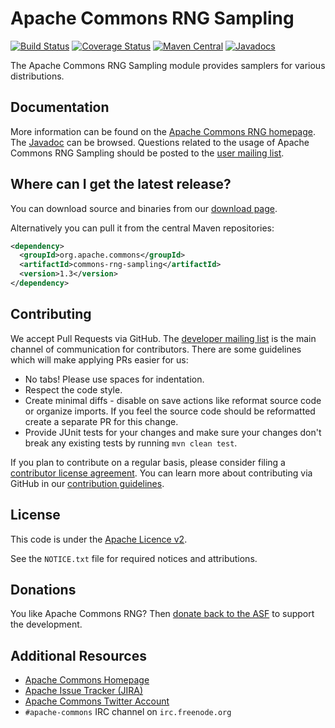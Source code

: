 <!---
 Licensed to the Apache Software Foundation (ASF) under one or more
 contributor license agreements.  See the NOTICE file distributed with
 this work for additional information regarding copyright ownership.
 The ASF licenses this file to You under the Apache License, Version 2.0
 (the "License"); you may not use this file except in compliance with
 the License.  You may obtain a copy of the License at

      http://www.apache.org/licenses/LICENSE-2.0

 Unless required by applicable law or agreed to in writing, software
 distributed under the License is distributed on an "AS IS" BASIS,
 WITHOUT WARRANTIES OR CONDITIONS OF ANY KIND, either express or implied.
 See the License for the specific language governing permissions and
 limitations under the License.
-->
<!---
 +======================================================================+
 |****                                                              ****|
 |****      THIS FILE IS GENERATED BY THE COMMONS BUILD PLUGIN      ****|
 |****                    DO NOT EDIT DIRECTLY                      ****|
 |****                                                              ****|
 +======================================================================+
 | TEMPLATE FILE: readme-md-template.md                                 |
 | commons-build-plugin/trunk/src/main/resources/commons-xdoc-templates |
 +======================================================================+
 |                                                                      |
 | 1) Re-generate using: mvn commons:readme-md                          |
 |                                                                      |
 | 2) Set the following properties in the component's pom:              |
 |    - commons.componentid (required, alphabetic, lower case)          |
 |    - commons.release.version (required)                              |
 |                                                                      |
 | 3) Example Properties                                                |
 |                                                                      |
 |  <properties>                                                        |
 |    <commons.componentid>rng</commons.componentid>                    |
 |    <commons.release.version>1.2</commons.release.version>            |
 |  </properties>                                                       |
 |                                                                      |
 +======================================================================+
--->
Apache Commons RNG Sampling
===================

[![Build Status](https://travis-ci.org/apache/commons-rng.svg)](https://travis-ci.org/apache/commons-rng)
[![Coverage Status](https://coveralls.io/repos/apache/commons-rng/badge.svg)](https://coveralls.io/r/apache/commons-rng)
[![Maven Central](https://maven-badges.herokuapp.com/maven-central/org.apache.commons/commons-rng-sampling/badge.svg)](https://maven-badges.herokuapp.com/maven-central/org.apache.commons/commons-rng-sampling/)
[![Javadocs](https://javadoc.io/badge/org.apache.commons/commons-rng-sampling/1.3.svg)](https://javadoc.io/doc/org.apache.commons/commons-rng-sampling/1.3)

The Apache Commons RNG Sampling module provides samplers
    for various distributions.

Documentation
-------------

More information can be found on the [Apache Commons RNG homepage](https://commons.apache.org/proper/commons-rng).
The [Javadoc](https://commons.apache.org/proper/commons-rng/commons-rng-sampling/apidocs/) can be browsed.
Questions related to the usage of Apache Commons RNG Sampling should be posted to the [user mailing list][ml].

Where can I get the latest release?
-----------------------------------
You can download source and binaries from our [download page](https://commons.apache.org/proper/commons-rng/download_rng.cgi).

Alternatively you can pull it from the central Maven repositories:

```xml
<dependency>
  <groupId>org.apache.commons</groupId>
  <artifactId>commons-rng-sampling</artifactId>
  <version>1.3</version>
</dependency>
```

Contributing
------------

We accept Pull Requests via GitHub. The [developer mailing list][ml] is the main channel of communication for contributors.
There are some guidelines which will make applying PRs easier for us:
+ No tabs! Please use spaces for indentation.
+ Respect the code style.
+ Create minimal diffs - disable on save actions like reformat source code or organize imports. If you feel the source code should be reformatted create a separate PR for this change.
+ Provide JUnit tests for your changes and make sure your changes don't break any existing tests by running ```mvn clean test```.

If you plan to contribute on a regular basis, please consider filing a [contributor license agreement](https://www.apache.org/licenses/#clas).
You can learn more about contributing via GitHub in our [contribution guidelines](CONTRIBUTING.md).

License
-------
This code is under the [Apache Licence v2](https://www.apache.org/licenses/LICENSE-2.0).

See the `NOTICE.txt` file for required notices and attributions.

Donations
---------
You like Apache Commons RNG? Then [donate back to the ASF](https://www.apache.org/foundation/contributing.html) to support the development.

Additional Resources
--------------------

+ [Apache Commons Homepage](https://commons.apache.org/)
+ [Apache Issue Tracker (JIRA)](https://issues.apache.org/jira/browse/RNG)
+ [Apache Commons Twitter Account](https://twitter.com/ApacheCommons)
+ `#apache-commons` IRC channel on `irc.freenode.org`

[ml]:https://commons.apache.org/mail-lists.html
